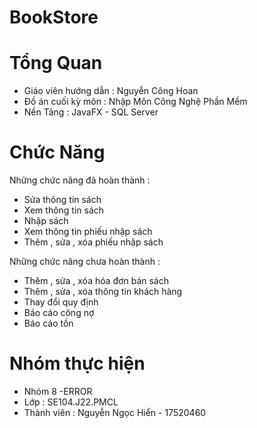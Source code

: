 # BookStore
# Tổng Quan
- Giáo viên hướng dẫn : Nguyễn Công Hoan
- Đồ án cuối kỳ môn : Nhập Môn Công Nghệ Phần Mềm
- Nền Tảng : JavaFX - SQL Server
# Chức Năng 
Những chức năng đã hoàn thành : 
- Sửa thông tin sách
- Xem thông tin sách
- Nhập sách
- Xem thông tin phiếu nhập sách
- Thêm , sửa , xóa phiếu nhập sách

Những chức năng chưa hoàn thành : 
- Thêm , sửa , xóa hóa đơn bán sách
- Thêm , sửa , xóa thông tin khách hàng
- Thay đổi quy định
- Báo cáo công nợ
- Báo cáo tồn 

# Nhóm thực hiện 
- Nhóm 8 -ERROR
- Lớp : SE104.J22.PMCL
- Thành viên : Nguyễn Ngọc Hiển - 17520460
